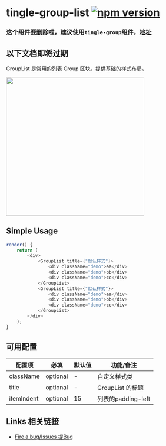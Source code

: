 # tingle-group-list [![npm version](https://badge.fury.io/js/tingle-group-list.svg)](http://badge.fury.io/js/tingle-group-list)

### 这个组件要删除啦，建议使用`tingle-group`组件，[地址](https://github.com/tinglejs/tingle-group)

## 以下文档即将过期

GroupList 是常用的列表 Group 区块。提供基础的样式布局。

<img src="https://img.alicdn.com/tps/TB1A_L7JpXXXXXdXpXXXXXXXXXX-750-1254.png" width="375"/>

## Simple Usage

```js
render() {
    return (
        <div>
            <GroupList title={"默认样式"}>
                <div className="demo">aa</div>
                <div className="demo">bb</div>
                <div className="demo">cc</div>
            </GroupList>
            <GroupList title={"默认样式"}>
                <div className="demo">aa</div>
                <div className="demo">bb</div>
                <div className="demo">cc</div>
            </GroupList>
        </div>
    );
}
```

## 可用配置

| 配置项 | 必填 | 默认值 | 功能/备注 |
|---|----|---|----|
|className|optional|-|自定义样式类|
|title|optional|-|GroupList 的标题|
|itemIndent|optional|15| 列表的padding-left |

## Links 相关链接

- [Fire a bug/Issues 提Bug](http://github.com/tinglejs/tingle-group-list/issues)
